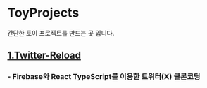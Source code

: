 # ToyProjects

간단한 토이 프로젝트를 만드는 곳 입니다.

## [1.Twitter-Reload](https://github.com/HyunnS2/ToyProjects/tree/main/twitter-reload#readme)

### - Firebase와 React TypeScript를 이용한 트위터(X) 클론코딩
